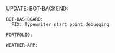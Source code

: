 UPDATE:
    BOT-BACKEND:

    BOT-DASHBOARD:
      FIX: Typewriter start point debugging

    PORTFOLIO:

    WEATHER-APP:
